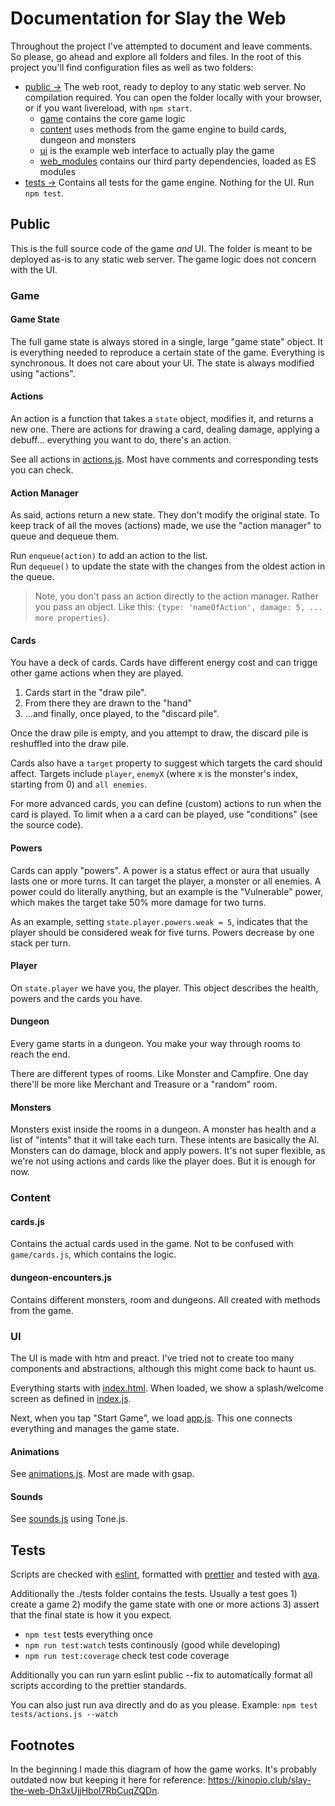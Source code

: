 # Documentation for Slay the Web 

Throughout the project I've attempted to document and leave comments. So please, go ahead and explore all folders and files. In the root of this project you'll find configuration files as well as two folders:

- [public →](public/) The web root, ready to deploy to any static web server. No compilation required. You can open the folder locally with your browser, or if you want livereload, with `npm start`.
  - [game](public/game) contains the core game logic
  - [content](public/content) uses methods from the game engine to build cards, dungeon and monsters
  - [ui](public/ui) is the example web interface to actually play the game
  - [web_modules](public/web_modules) contains our third party dependencies, loaded as ES modules
- [tests →](tests/) Contains all tests for the game engine. Nothing for the UI. Run `npm test`.

## Public

This is the full source code of the game _and_ UI. The folder is meant to be deployed as-is to any static web server. The game logic does not concern with the UI.

### Game

#### Game State

The full game state is always stored in a single, large "game state" object. It is everything needed to reproduce a certain state of the game. Everything is synchronous. It does not care about your UI. The state is always modified using "actions". 

#### Actions

An action is a function that takes a `state` object, modifies it, and returns a new one. There are actions for drawing a card, dealing damage, applying a debuff... everything you want to do, there's an action.

See all actions in [actions.js](actions.js). Most have comments and corresponding tests you can check.

#### Action Manager

As said, actions return a new state. They don't modify the original state. To keep track of all the moves (actions) made, we use the "action manager" to queue and dequeue them.

Run `enqueue(action)` to add an action to the list.  
Run `dequeue()` to update the state with the changes from the oldest action in the queue.

> Note, you don't pass an action directly to the action manager. Rather you pass an object. Like this: `{type: 'nameOfAction', damage: 5, ... more properties}`.

#### Cards

You have a deck of cards. Cards have different energy cost and can trigge other game actions when they are played.

1. Cards start in the "draw pile".
2. From there they are drawn to the "hand"
3. ...and finally, once played, to the "discard pile".

Once the draw pile is empty, and you attempt to draw, the discard pile is reshuffled into the draw pile.

Cards also have a `target` property to suggest which targets the card should affect. Targets include `player`, `enemyX` (where x is the monster's index, starting from 0) and `all enemies`.

For more advanced cards, you can define (custom) actions to run when the card is played. To limit when a a card can be played, use "conditions" (see the source code).

#### Powers

Cards can apply "powers". A power is a status effect or aura that usually lasts one or more turns. It can target the player, a monster or all enemies. A power could do literally anything, but an example is the "Vulnerable" power, which makes the target take 50% more damage for two turns.

As an example, setting `state.player.powers.weak = 5`, indicates that the player should be considered weak for five turns. Powers decrease by one stack per turn.

#### Player

On `state.player` we have you, the player. This object describes the health, powers and the cards you have.

#### Dungeon

Every game starts in a dungeon. You make your way through rooms to reach the end.

There are different types of rooms. Like Monster and Campfire. One day there'll be more like Merchant and Treasure or a "random" room.

#### Monsters

Monsters exist inside the rooms in a dungeon. A monster has health and a list of "intents" that it will take each turn. These intents are basically the AI. Monsters can do damage, block and apply powers. It's not super flexible, as we're not using actions and cards like the player does. But it is enough for now.

### Content

#### cards.js

Contains the actual cards used in the game. Not to be confused with `game/cards.js`, which contains the logic.

#### dungeon-encounters.js

Contains different monsters, room and dungeons. All created with methods from the game.

### UI

The UI is made with htm and preact. I've tried not to create too many components and abstractions, although this might come back to haunt us.

Everything starts with [index.html](https://github.com/oskarrough/slaytheweb/blob/main/public/ui/index.html). When loaded,
we show a splash/welcome screen as defined in [index.js](https://github.com/oskarrough/slaytheweb/blob/main/public/ui/index.js).

Next, when you tap "Start Game", we load [app.js](https://github.com/oskarrough/slaytheweb/blob/main/public/ui/app.js). 
This one connects everything and manages the game state.

#### Animations

See [animations.js](animations.js). Most are made with gsap.

#### Sounds

See [sounds.js](sounds.js) using Tone.js.

## Tests

Scripts are checked with [eslint](https://eslint.org/), formatted with [prettier](https://prettier.io/) and tested with [ava](https://github.com/avajs/ava).

Additionally the ./tests folder contains the tests. Usually a test goes 1) create a game 2) modify the game state with one or more actions 3) assert that the final state is how it you expect.

- `npm test` tests everything once
- `npm run test:watch` tests continously (good while developing)
- `npm run test:coverage` check test code coverage

Additionally you can run yarn eslint public --fix to automatically format all scripts according to the prettier standards.

You can also just run ava directly and do as you please. Example: `npm test tests/actions.js --watch`

## Footnotes

In the beginning I made this diagram of how the game works. It's probably outdated now but keeping it here for reference: https://kinopio.club/slay-the-web-Dh3xUjjHbol7RbCuqZQDn.
